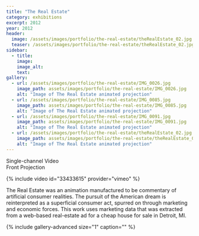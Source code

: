 ```yaml
---
title: "The Real Estate"
category: exhibitions
excerpt: 2012
year: 2012
header:
  image: /assets/images/portfolio/the-real-estate/theRealEstate_02.jpg
  teaser: /assets/images/portfolio/the-real-estate/theRealEstate_02.jpg
sidebar:
  - title:
    image:
    image_alt:
    text:
gallery:
  - url: /assets/images/portfolio/the-real-estate/IMG_0026.jpg
    image_path: assets/images/portfolio/the-real-estate/IMG_0026.jpg
    alt: "Image of The Real Estate animated projection"
  - url: /assets/images/portfolio/the-real-estate/IMG_0085.jpg
    image_path: assets/images/portfolio/the-real-estate/IMG_0085.jpg
    alt: "Image of The Real Estate animated projection"
  - url: /assets/images/portfolio/the-real-estate/IMG_0091.jpg
    image_path: assets/images/portfolio/the-real-estate/IMG_0091.jpg
    alt: "Image of The Real Estate animated projection"
  - url: /assets/images/portfolio/the-real-estate/theRealEstate_02.jpg
    image_path: assets/images/portfolio/the-real-estate/theRealEstate_02.jpg
    alt: "Image of The Real Estate animated projection"
---
```

Single-channel Video  
Front Projection

{% include video id="33433615" provider="vimeo" %}

The Real Estate was an animation manufactured to be commentary of artificial consumer realities. The pursuit of the American dream is reinterpreted as a superficial consumer act, spurred on through marketing and economic forces. This work uses marketing data that was extracted from a web-based real-estate ad for a cheap house for sale in Detroit, MI.

{% include gallery-advanced size="1" caption="" %}